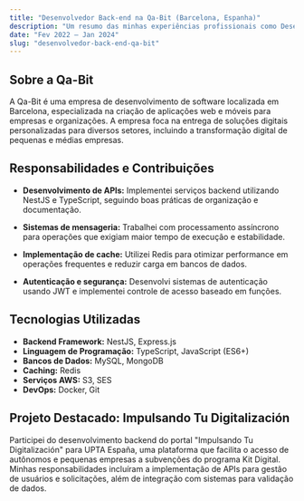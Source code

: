 ```yaml
---
title: "Desenvolvedor Back-end na Qa-Bit (Barcelona, Espanha)"
description: "Um resumo das minhas experiências profissionais como Desenvolvedor Back-end na Qa-Bit, detalhando responsabilidades, tecnologias utilizadas e um projeto destacado."
date: "Fev 2022 — Jan 2024"
slug: "desenvolvedor-back-end-qa-bit"
---
```


## Sobre a Qa-Bit
A Qa-Bit é uma empresa de desenvolvimento de software localizada em Barcelona, especializada na criação de aplicações web e móveis para empresas e organizações. A empresa foca na entrega de soluções digitais personalizadas para diversos setores, incluindo a transformação digital de pequenas e médias empresas.

## Responsabilidades e Contribuições

- **Desenvolvimento de APIs:** Implementei serviços backend utilizando NestJS e TypeScript, seguindo boas práticas de organização e documentação.

- **Sistemas de mensageria:** Trabalhei com processamento assíncrono para operações que exigiam maior tempo de execução e estabilidade.

- **Implementação de cache:** Utilizei Redis para otimizar performance em operações frequentes e reduzir carga em bancos de dados.

- **Autenticação e segurança:** Desenvolvi sistemas de autenticação usando JWT e implementei controle de acesso baseado em funções.

## Tecnologias Utilizadas

- **Backend Framework:** NestJS, Express.js
- **Linguagem de Programação:** TypeScript, JavaScript (ES6+)
- **Bancos de Dados:** MySQL, MongoDB
- **Caching:** Redis
- **Serviços AWS:** S3, SES
- **DevOps:** Docker, Git

## Projeto Destacado: Impulsando Tu Digitalización

Participei do desenvolvimento backend do portal "Impulsando Tu Digitalización" para UPTA España, uma plataforma que facilita o acesso de autônomos e pequenas empresas a subvenções do programa Kit Digital. Minhas responsabilidades incluíram a implementação de APIs para gestão de usuários e solicitações, além de integração com sistemas para validação de dados.
